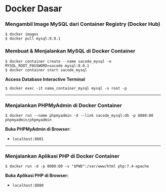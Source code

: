 # Docker Dasar

### Mengambil Image MySQL dari Container Registry (Docker Hub)

```
$ docker images
$ docker pull mysql:8.0.1
```

### Membuat & Menjalankan MySQL di Docker Container

```
$ docker container create --name sacode_mysql -e MYSQL_ROOT_PASSWORD=sacode mysql:8.0.1
$ docker container start sacode_mysql
```

**Access Database Interactive Terminal**

```
$ docker exec -it nama_container_mysql mysql -u root -p
```

---

### Menjalankan PHPMyAdmin di Docker Container

```
$ docker run --name phpmyadmin -d --link sacode_mysql:db -p 8080:80 phpmyadmin/phpmyadmin
```

**Buka PHPMyAdmin di Browser:** 

- ```localhost:8081```

---

### Menjalankan Aplikasi PHP di Docker Container

```
$ docker run -d -p 8080:80 -v "$PWD":/var/www/html php:7.4-apache
```

**Buka Aplikasi PHP di Browser:** 

- ```localhost:8080```